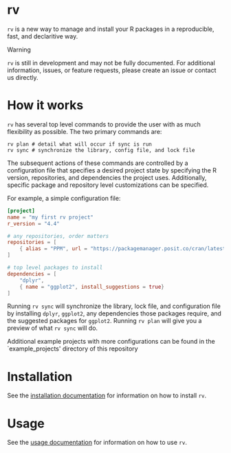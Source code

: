 # rv

`rv` is a new way to manage and install your R packages in a reproducible, fast, and declaritive way. 

> [!WARNING]
> `rv` is still in development and may not be fully documented. For additional information, issues, or feature requests, please create an issue or contact us directly.

# How it works

`rv` has several top level commands to provide the user with as much flexibility as possible. The two primary commands are:
```
rv plan # detail what will occur if sync is run
rv sync # synchronize the library, config file, and lock file
```

The subsequent actions of these commands are controlled by a configuration file that specifies a desired project state by specifying the R version, repositories, and dependencies the project uses. Additionally, specific package and repository level customizations can be specified.

For example, a simple configuration file:
```toml
[project]
name = "my first rv project"
r_version = "4.4"

# any repositories, order matters
repositories = [
    { alias = "PPM", url = "https://packagemanager.posit.co/cran/latest" },
]

# top level packages to install
dependencies = [
    "dplyr",
    { name = "ggplot2", install_suggestions = true}
]
```

Running `rv sync` will synchronize the library, lock file, and configuration file by installing `dplyr`, `ggplot2`, any dependencies those packages require, and the suggested packages for `ggplot2`. Running `rv plan` will give you a preview of what `rv sync` will do.

Additional example projects with more configurations can be found in the `example_projects' directory of this repository

# Installation

See the [installation documentation](docs/installation.md) for information on how to install `rv`.

# Usage

See the [usage documentation](docs/usage.md) for information on how to use `rv`.